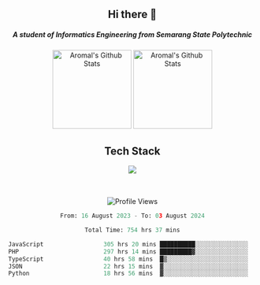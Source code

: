 <div align="center">
  <h2>Hi there 👋</h2>

  <h5>A student of Informatics Engineering from Semarang State Polytechnic</h5>

  <img
    height="160"
    alt="Aromal's Github Stats"
    src="https://github-readme-stats.vercel.app/api?username=dafariski77&show_icons=true&theme=tokyonight&count_private=true"
  />
  <img
    alt="Aromal's Github Stats"
    height="160"
    src="https://github-readme-stats.vercel.app/api/top-langs/?username=dafariski77&layout=compact&theme=tokyonight"
  />

  <h2>Tech Stack</h2>
  <a href="https://skillicons.dev">
    <img src="https://skillicons.dev/icons?i=ts,express,nextjs,laravel,fastapi,postgres,mysql,mongodb,redis,planetscale,prisma,docker,git,jest,kafka,gcp,tailwind,mui&perline=14" />
  </a>

  <br /><br />
  <img src="https://komarev.com/ghpvc/?username=dafariski77&abbreviated=true" alt="Profile Views">
    
  <!--START_SECTION:waka-->

```python
From: 16 August 2023 - To: 03 August 2024

Total Time: 754 hrs 37 mins

JavaScript                 305 hrs 20 mins ██████████░░░░░░░░░░░░░░░   39.80 %
PHP                        297 hrs 14 mins █████████▓░░░░░░░░░░░░░░░   38.74 %
TypeScript                 40 hrs 58 mins  █▒░░░░░░░░░░░░░░░░░░░░░░░   05.34 %
JSON                       22 hrs 15 mins  ▓░░░░░░░░░░░░░░░░░░░░░░░░   02.90 %
Python                     18 hrs 56 mins  ▓░░░░░░░░░░░░░░░░░░░░░░░░   02.47 %
```

<!--END_SECTION:waka-->
</div>
